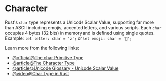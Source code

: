 # Character

Rust's `char` type represents a Unicode Scalar Value, supporting far more than ASCII including emojis, accented letters, and various scripts. Each `char` occupies 4 bytes (32 bits) in memory and is defined using single quotes. Example: `let letter: char = 'z';` or `let emoji: char = '🦀';`

Learn more from the following links:

- [@official@The char Primitive Type](https://doc.rust-lang.org/std/primitive.char.html)
- [@article@The Character Type](https://rust-book.cs.brown.edu/ch03-02-data-types.html#the-character-type)
- [@article@Unicode Glossary - Unicode Scalar Value](https://www.unicode.org/glossary/#unicode_scalar_value)
- [@video@Char Type in Rust](https://www.youtube.com/watch?v=NZaEinuVPVg&pp=ygURY2hhciB0eXBlIGluIHJ1c3Q%3D)
